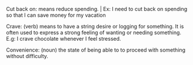 Cut back on: means reduce spending. | Ex: I need to cut back on spending so that I can save money for my vacation

Crave: (verb) means to have a string desire or logging for something. It is often used to express a strong feeling of wanting or needing something. E.g: I crave chocolate whenever I feel stressed.

Convenience: (noun) the state of being able to to proceed with something without difficulty.